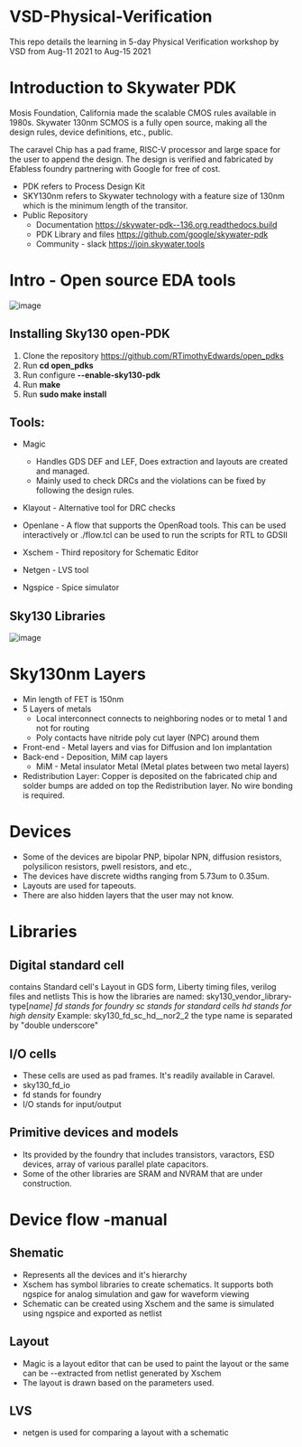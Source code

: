 # VSD-Physical-Verification
This repo details the learning in 5-day Physical Verification workshop by VSD from Aug-11 2021 to Aug-15 2021

# Introduction to Skywater PDK
Mosis Foundation, California made the scalable CMOS rules available in 1980s. Skywater 130nm SCMOS is a fully open source, making all the design rules, device definitions, etc., public. 

The caravel Chip has a pad frame, RISC-V processor and large space for the user to append the design. The design is verified and fabricated by Efabless foundry partnering with Google for free of cost. 

- PDK refers to Process Design Kit
- SKY130nm refers to Skywater technology with a feature size of 130nm which is the minimum length of the transitor.
- Public Repository
  - Documentation
    https://skywater-pdk--136.org.readthedocs.build
  - PDK Library and files
    https://github.com/google/skywater-pdk
  - Community - slack
    https://join.skywater.tools

# Intro - Open source EDA tools
![image](https://user-images.githubusercontent.com/88816771/129223330-1e44a475-731f-4dfe-a59d-b5a00c131f0d.png)

## Installing Sky130 open-PDK
1. Clone the repository https://github.com/RTimothyEdwards/open_pdks
2. Run **cd open_pdks**
3. Run configure **--enable-sky130-pdk**
4. Run **make**
5. Run **sudo make install**

## Tools:
- Magic
  - Handles GDS DEF and LEF, Does extraction and layouts are created and managed.
  - Mainly used to check DRCs and the violations can be fixed by following the design rules.

- Klayout - Alternative tool for DRC checks

- Openlane - A flow that supports the OpenRoad tools. This can be used interactively or ./flow.tcl can be used to run the scripts for RTL to GDSII

- Xschem - Third repository for Schematic Editor

- Netgen - LVS tool

- Ngspice - Spice simulator

## Sky130 Libraries

![image](https://user-images.githubusercontent.com/88816771/129225883-b5825306-a3db-4a1b-a925-3b3c79dbec7b.png)

# Sky130nm Layers
- Min length of FET is 150nm
- 5 Layers of metals
  - Local interconnect connects to neighboring nodes or to metal 1 and not for routing
  - Poly contacts have nitride poly cut layer (NPC) around them
 - Front-end - Metal layers and vias for Diffusion and Ion implantation
 - Back-end - Deposition, MiM cap layers
   - MiM - Metal insulator Metal (Metal plates between two metal layers)
 - Redistribution Layer: Copper is deposited on the fabricated chip and solder bumps are added on top the Redistribution layer. No wire bonding is required.
 
# Devices
- Some of the devices are bipolar PNP, bipolar NPN, diffusion resistors, polysilicon resistors, pwell resistors, and etc.,
- The devices have discrete widths ranging from 5.73um to 0.35um.
- Layouts are used for tapeouts.
- There are also hidden layers that the user may not know. 

# Libraries
## Digital standard cell 
contains Standard cell's Layout in GDS form, Liberty timing files, verilog files and netlists
This is how the libraries are named:
sky130_vendor_library-type[_name]
fd stands for foundry
sc stands for standard cells
hd stands for high density_
Example: sky130_fd_sc_hd__nor2_2 the type name is separated by "double underscore"

## I/O cells
- These cells are used as pad frames. It's readily available in Caravel.
- sky130_fd_io
- fd stands for foundry
- I/O stands for input/output

## Primitive devices and models
- Its provided by the foundry that includes transistors, varactors, ESD devices, array of various parallel plate capacitors. 
- Some of the other libraries are SRAM and NVRAM that are under construction.

# Device flow -manual
## Shematic
- Represents all the devices and it's hierarchy
- Xschem has symbol libraries to create schematics. It supports both ngspice for analog simulation and gaw for waveform viewing
- Schematic can be created using Xschem and the same is simulated using ngspice and exported as netlist

## Layout
- Magic is a layout editor that can be used to paint the layout or the same can be --extracted from netlist generated by Xschem
- The layout is drawn based on the parameters used.

## LVS 
- netgen is used for comparing a layout with a schematic
 





















